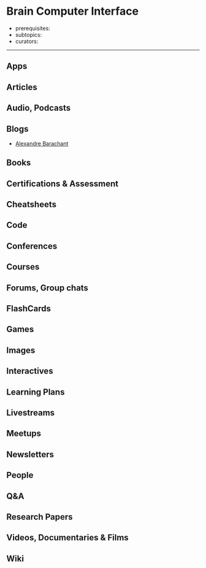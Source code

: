 # Brain Computer Interface

- prerequisites:
- subtopics:
- curators:

------

## Apps



## Articles

## Audio, Podcasts

## Blogs

- [Alexandre Barachant](http://alexandre.barachant.org/blog/)

## Books

## Certifications & Assessment

## Cheatsheets

## Code

## Conferences

## Courses

## Forums, Group chats

## FlashCards

## Games

## Images

## Interactives

## Learning Plans

## Livestreams

## Meetups

## Newsletters

## People

## Q&A

## Research Papers

## Videos, Documentaries & Films

## Wiki
